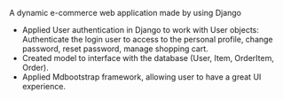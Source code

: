 A dynamic e-commerce web application made by using Django
*	Applied User authentication in Django to work with User objects: Authenticate the login user to access to the personal profile, change password, reset password, manage shopping cart.
*	Created model to interface with the database (User, Item, OrderItem, Order).
*	Applied Mdbootstrap framework, allowing user to have a great UI experience.
